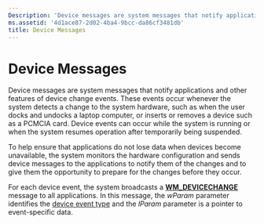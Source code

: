```yaml
---
Description: 'Device messages are system messages that notify applications and other features of device change events.'
ms.assetid: '4d1ace87-2d02-4ba4-9bcc-da86cf3481db'
title: Device Messages
---
```


# Device Messages

Device messages are system messages that notify applications and other features of device change events. These events occur whenever the system detects a change to the system hardware, such as when the user docks and undocks a laptop computer, or inserts or removes a device such as a PCMCIA card. Device events can occur while the system is running or when the system resumes operation after temporarily being suspended.

To help ensure that applications do not lose data when devices become unavailable, the system monitors the hardware configuration and sends device messages to the applications to notify them of the changes and to give them the opportunity to prepare for the changes before they occur.

For each device event, the system broadcasts a [**WM\_DEVICECHANGE**](wm-devicechange.md) message to all applications. In this message, the *wParam* parameter identifies the [device event type](device-event-types.md) and the *lParam* parameter is a pointer to event-specific data.

 

 



